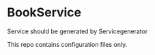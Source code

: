 # BookService
Service should be generated by Servicegenerator

This repo contains configuration files only.

